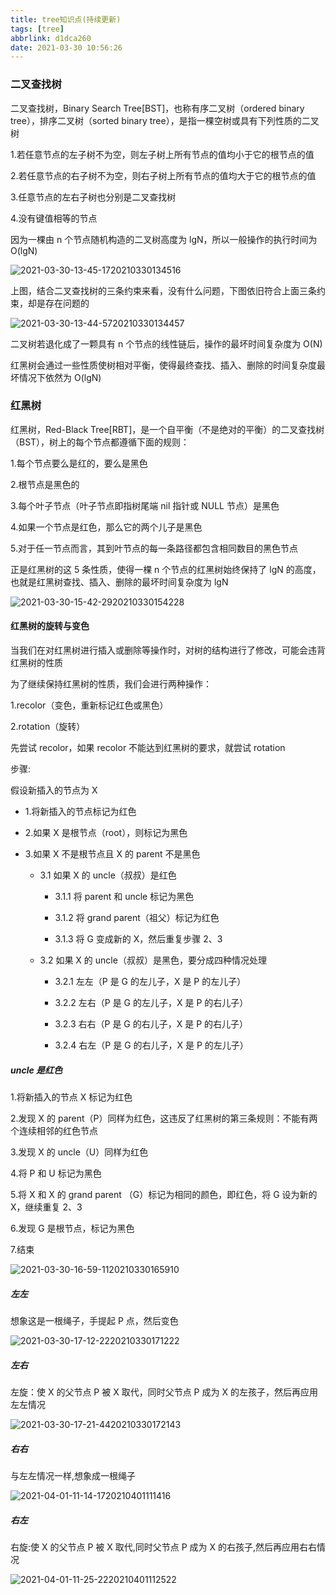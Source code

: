 ```yaml
---
title: tree知识点(持续更新)
tags: [tree]
abbrlink: d1dca260
date: 2021-03-30 10:56:26
---
```


### 二叉查找树

二叉查找树，Binary Search Tree[BST]，也称有序二叉树（ordered binary tree），排序二叉树（sorted binary tree），是指一棵空树或具有下列性质的二叉树

1.若任意节点的左子树不为空，则左子树上所有节点的值均小于它的根节点的值

2.若任意节点的右子树不为空，则右子树上所有节点的值均大于它的根节点的值

3.任意节点的左右子树也分别是二叉查找树

4.没有键值相等的节点

因为一棵由 n 个节点随机构造的二叉树高度为 lgN，所以一般操作的执行时间为 O(lgN)

![2021-03-30-13-45-1720210330134516](https://i.loli.net/2021/04/01/125J6eGB3vKk7FM.png)

上图，结合二叉查找树的三条约束来看，没有什么问题，下图依旧符合上面三条约束，却是存在问题的

![2021-03-30-13-44-5720210330134457](https://i.loli.net/2021/04/01/yR21Bt84niVaoxD.png)

二叉树若退化成了一颗具有 n 个节点的线性链后，操作的最坏时间复杂度为 O(N)

红黑树会通过一些性质使树相对平衡，使得最终查找、插入、删除的时间复杂度最坏情况下依然为 O(lgN)

### 红黑树

红黑树，Red-Black Tree[RBT]，是一个自平衡（不是绝对的平衡）的二叉查找树（BST），树上的每个节点都遵循下面的规则：

1.每个节点要么是红的，要么是黑色

2.根节点是黑色的

3.每个叶子节点（叶子节点即指树尾端 nil 指针或 NULL 节点）是黑色

4.如果一个节点是红色，那么它的两个儿子是黑色

5.对于任一节点而言，其到叶节点的每一条路径都包含相同数目的黑色节点

正是红黑树的这 5 条性质，使得一棵 n 个节点的红黑树始终保持了 lgN 的高度，也就是红黑树查找、插入、删除的最坏时间复杂度为 lgN

![2021-03-30-15-42-2920210330154228](https://i.loli.net/2021/04/01/UfemGoEVQpLJ46g.png)

#### 红黑树的旋转与变色

当我们在对红黑树进行插入或删除等操作时，对树的结构进行了修改，可能会违背红黑树的性质

为了继续保持红黑树的性质，我们会进行两种操作：

1.recolor（变色，重新标记红色或黑色）

2.rotation（旋转）

先尝试 recolor，如果 recolor 不能达到红黑树的要求，就尝试 rotation

步骤:

假设新插入的节点为 X

- 1.将新插入的节点标记为红色

- 2.如果 X 是根节点（root），则标记为黑色

- 3.如果 X 不是根节点且 X 的 parent 不是黑色

  - 3.1 如果 X 的 uncle（叔叔）是红色

    - 3.1.1 将 parent 和 uncle 标记为黑色

    - 3.1.2 将 grand parent（祖父）标记为红色

    - 3.1.3 将 G 变成新的 X，然后重复步骤 2、3

  - 3.2 如果 X 的 uncle（叔叔）是黑色，要分成四种情况处理

    - 3.2.1 左左（P 是 G 的左儿子，X 是 P 的左儿子）

    - 3.2.2 左右（P 是 G 的左儿子，X 是 P 的右儿子）

    - 3.2.3 右右（P 是 G 的右儿子，X 是 P 的右儿子）

    - 3.2.4 右左（P 是 G 的右儿子，X 是 P 的左儿子）

##### uncle 是红色

1.将新插入的节点 X 标记为红色

2.发现 X 的 parent（P）同样为红色，这违反了红黑树的第三条规则：不能有两个连续相邻的红色节点

3.发现 X 的 uncle（U）同样为红色

4.将 P 和 U 标记为黑色

5.将 X 和 X 的 grand parent （G）标记为相同的颜色，即红色，将 G 设为新的 X，继续重复 2、3

6.发现 G 是根节点，标记为黑色

7.结束

![2021-03-30-16-59-1120210330165910](https://i.loli.net/2021/04/01/ClKvsw3ceyqiSXh.png)

##### 左左

想象这是一根绳子，手提起 P 点，然后变色

![2021-03-30-17-12-2220210330171222](https://i.loli.net/2021/04/01/VCxABK57ephZUdW.png)

##### 左右

左旋：使 X 的父节点 P 被 X 取代，同时父节点 P 成为 X 的左孩子，然后再应用左左情况

![2021-03-30-17-21-4420210330172143](https://i.loli.net/2021/04/01/YQfzqWmG6d7K8Mw.png)

##### 右右

与左左情况一样,想象成一根绳子

![2021-04-01-11-14-1720210401111416](https://i.loli.net/2021/04/01/lbud9vPiaxWrkzc.png)

##### 右左

右旋:使 X 的父节点 P 被 X 取代,同时父节点 P 成为 X 的右孩子,然后再应用右右情况

![2021-04-01-11-25-2220210401112522](https://i.loli.net/2021/04/01/4uFCTlLJkXyQ59h.png)
